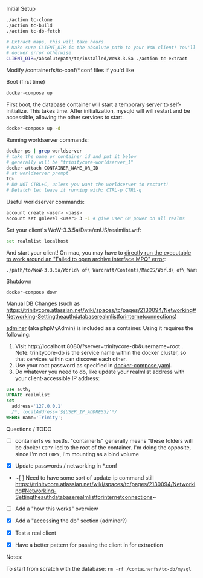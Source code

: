 

Initial Setup

```sh
./action tc-clone
./action tc-build
./action tc-db-fetch

# Extract maps, this will take hours.
# Make sure CLIENT_DIR is the absolute path to your WoW client! You'll get a
# docker error otherwise.
CLIENT_DIR=/absolutepath/to/installed/WoW3.3.5a ./action tc-extract
```

Modify /containerfs/tc-conf/*.conf files if you'd like

Boot (first time)

```sh
docker-compose up
```

First boot, the database container will start a temporary server to self-initialize. This takes time. After initialization, mysqld will will restart and be accessible, allowing the other services to start.

```sh
docker-compose up -d
```

Running worldserver commands:

```sh
docker ps | grep worldserver
# take the name or container id and put it below
# generally will be "trinitycore-worldserver_1"
docker attach CONTAINER_NAME_OR_ID
# at worldserver prompt
TC>
# DO NOT CTRL+C, unless you want the worldserver to restart!
# Detatch let leave it running with: CTRL-p CTRL-q
```

Useful worldserver commands:

```sh
account create <user> <pass>
account set gmlevel <user> 3 -1 # give user GM power on all realms
```

Set your client's WoW-3.3.5a/Data/enUS/realmlist.wtf:

```sh
set realmlist localhost
```

And start your client! On mac, you may have to [directly run the executable to work around an "Failed to open archive interface.MPQ" error](https://sunwell-community.com/topic/106-failed-to-open-archive-interfacempq/?do=findComment&comment=26973):

```sh
./path/to/WoW-3.3.5a/World\ of\ Warcraft/Contents/MacOS/World\ of\ Warcraft
```

Shutdown

```
docker-compose down
```

Manual DB Changes (such as https://trinitycore.atlassian.net/wiki/spaces/tc/pages/2130094/Networking#Networking-Settingtheauthdatabaserealmlistforinternetconnections)

[adminer](https://hub.docker.com/_/adminer) (aka phpMyAdmin) is included as a container. Using it requires the following:

1. Visit http://localhost:8080/?server=trinitycore-db&username=root . Note: trinitycore-db is the service name within the docker cluster, so that services within can discover each other.
1. Use your root password as specified in [docker-compose.yaml](./docker-compose.yaml).
1. Do whatever you need to do, like update your realmlist address with your client-accessible IP address:

```sql
use auth;
UPDATE realmlist
set 
  address='127.0.0.1'
  /*, localAddress='${USER_IP_ADDRESS}'*/
WHERE name='Trinity';
```

Questions / TODO

- [ ] containerfs vs hostfs. "containerfs" generally means "these folders will be docker `COPY`-ied to the root of the container. I'm doing the opposite, since I'm not `COPY`, I'm mounting as a bind volume

- [x] Update passwords / networking in *.conf
- ~[ ] Need to have some sort of update-ip command still https://trinitycore.atlassian.net/wiki/spaces/tc/pages/2130094/Networking#Networking-Settingtheauthdatabaserealmlistforinternetconnections~
- [ ] Add a "how this works" overview
- [x] Add a "accessing the db" section (adminer?)
- [x] Test a real client
- [x] Have a better pattern for passing the client in for extraction


Notes:

To start from scratch with the database: `rm -rf /containerfs/tc-db/mysql`